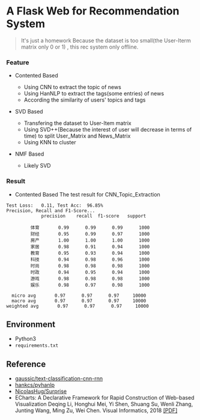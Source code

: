 # A Flask Web for Recommendation System

> It's just a homework 
> Because the dataset is too small(the User-Iterm matrix only 0 or 1) , this rec system only  offline.
### Feature

- Contented Based
  -  Using CNN to extract the topic of news
  -  Using HanNLP to extract the tags(some entries) of news
  -  According the similarity of users' topics and tags

- SVD Based
  -  Transfering the dataset to User-Item matrix
  -  Using SVD++(Because the interest of user will  decrease in terms of time) to split User_Matrix and News_Matrix
  -  Using KNN to cluster

- NMF Based
  -  Likely SVD
  
 ### Result
 -  Contented Based
 The test  result for CNN_Topic_Extraction
 ```
 Test Loss:   0.11, Test Acc:  96.85%
Precision, Recall and F1-Score...
              precision    recall  f1-score   support

          体育       0.99      0.99      0.99      1000
          财经       0.95      0.99      0.97      1000
          房产       1.00      1.00      1.00      1000
          家居       0.98      0.91      0.94      1000
          教育       0.95      0.93      0.94      1000
          科技       0.94      0.98      0.96      1000
          时尚       0.98      0.98      0.98      1000
          时政       0.94      0.95      0.94      1000
          游戏       0.98      0.98      0.98      1000
          娱乐       0.98      0.97      0.98      1000

   micro avg       0.97      0.97      0.97     10000
   macro avg       0.97      0.97      0.97     10000
weighted avg       0.97      0.97      0.97     10000
 ```
 
 ## Environment 
 - Python3 
 - `requirements.txt`
 
 ## Reference
 - [gaussic/text-classification-cnn-rnn](https://github.com/gaussic/text-classification-cnn-rnn)
 - [hankcs/pyhanlp](https://github.com/hankcs/pyhanlp)
 - [NicolasHug/Surprise](https://github.com/NicolasHug/Surprise)
 - ECharts: A Declarative Framework for Rapid Construction of Web-based Visualization
Deqing Li, Honghui Mei, Yi Shen, Shuang Su, Wenli Zhang, Junting Wang, Ming Zu, Wei Chen.
Visual Informatics, 2018 [[PDF]](http://www.cad.zju.edu.cn/home/vagblog/VAG_Work/echarts.pdf)
